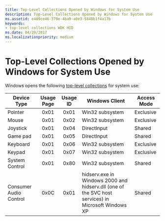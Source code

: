 ```yaml
---
title: Top-Level Collections Opened by Windows for System Use
description: Top-Level Collections Opened by Windows for System Use
ms.assetid: e489ce46-379e-4ba9-a0e3-5848b1f4a17b
keywords:
- top-level collections WDK HID
ms.date: 04/20/2017
ms.localizationpriority: medium
---
```


# Top-Level Collections Opened by Windows for System Use

Windows opens the following [top-level collections](top-level-collections.md) for system use:

| Device Type            | Usage Page | Usage ID | Windows Client                                                                                     | Access Mode |
|------------------------|:----------:|:--------:|----------------------------------------------------------------------------------------------------|-------------|
| Pointer                | 0x01       | 0x01     | Win32 subsystem                                                                                    | Exclusive   |
| Mouse                  | 0x01       | 0x02     | Win32 subsystem                                                                                    | Exclusive   |
| Joystick               | 0x01       | 0x04     | DirectInput                                                                                        | Shared      |
| Game pad               | 0x01       | 0x05     | DirectInput                                                                                        | Shared      |
| Keyboard               | 0x01       | 0x06     | Win32 subsystem                                                                                    | Exclusive   |
| Keypad                 | 0x01       | 0x07     | Win32 subsystem                                                                                    | Exclusive   |
| System Control         | 0x01       | 0x80     | Win32 subsystem                                                                                    | Shared      |
| Consumer Audio Control | 0x0C       | 0x01     | hidserv.exe in Windows 2000 and hidserv.dll (one of the SVC host services) in Microsoft Windows XP | Shared      |
